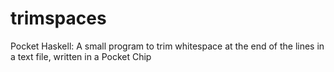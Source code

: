 # trimspaces
Pocket Haskell: A small program to trim whitespace at the end of the lines in a text file, written in a Pocket Chip
